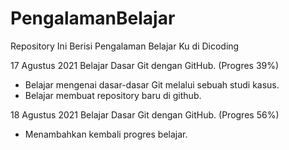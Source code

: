 # PengalamanBelajar
Repository Ini Berisi Pengalaman Belajar Ku di Dicoding

17 Agustus 2021
Belajar Dasar Git dengan GitHub. (Progres 39%)
* Belajar mengenai dasar-dasar Git melalui sebuah studi kasus.
* Belajar membuat repository baru di github.

18 Agustus 2021
Belajar Dasar Git dengan GitHub. (Progres 56%)
* Menambahkan kembali progres belajar.
